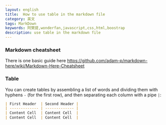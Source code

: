 ```yaml
---
layout: english
title:  How to use table in the markdown file
category: 英文
tags: MarkDown
keywords: 阿樊提,wonderfan,javascript,css,html,boostrap
description: use table in the markdown file
---
```


### Markdown cheatsheet

There is one basic guide here <https://github.com/adam-p/markdown-here/wiki/Markdown-Here-Cheatsheet>

### Table

You can create tables by assembling a list of words and dividing them with hyphens ` - ` (for the first row), and then separating each column with a pipe ` | `:

```md
| First Header  | Second Header |
| ------------- | ------------- |
| Content Cell  | Content Cell  |
| Content Cell  | Content Cell  |
```
